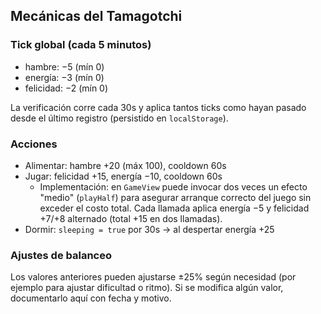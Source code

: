 ## Mecánicas del Tamagotchi

### Tick global (cada 5 minutos)
- hambre: −5 (mín 0)
- energía: −3 (mín 0)
- felicidad: −2 (mín 0)

La verificación corre cada 30s y aplica tantos ticks como hayan pasado desde el último registro (persistido en `localStorage`).

### Acciones
- Alimentar: hambre +20 (máx 100), cooldown 60s
- Jugar: felicidad +15, energía −10, cooldown 60s
  - Implementación: en `GameView` puede invocar dos veces un efecto "medio" (`playHalf`) para asegurar arranque correcto del juego sin exceder el costo total. Cada llamada aplica energía −5 y felicidad +7/+8 alternado (total +15 en dos llamadas).
- Dormir: `sleeping = true` por 30s → al despertar energía +25

### Ajustes de balanceo
Los valores anteriores pueden ajustarse ±25% según necesidad (por ejemplo para ajustar dificultad o ritmo). Si se modifica algún valor, documentarlo aquí con fecha y motivo.
